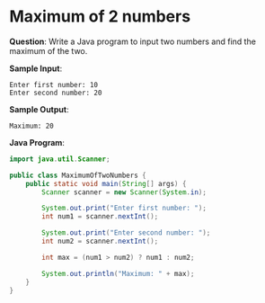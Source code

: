 # Maximum of 2 numbers

**Question**: Write a Java program to input two numbers and find the maximum of the two.

**Sample Input**:
```
Enter first number: 10
Enter second number: 20
```

**Sample Output**:
```
Maximum: 20
```

**Java Program**:
```java
import java.util.Scanner;

public class MaximumOfTwoNumbers {
    public static void main(String[] args) {
        Scanner scanner = new Scanner(System.in);

        System.out.print("Enter first number: ");
        int num1 = scanner.nextInt();

        System.out.print("Enter second number: ");
        int num2 = scanner.nextInt();

        int max = (num1 > num2) ? num1 : num2;

        System.out.println("Maximum: " + max);
    }
}
```
